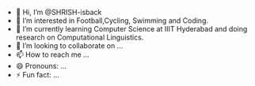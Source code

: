 - 👋 Hi, I’m @SHRISH-isback
- 👀 I’m interested in Football,Cycling, Swimming and Coding.
- 🌱 I’m currently learning Computer Science at IIIT Hyderabad and doing research on Computational Linguistics.
- 💞️ I’m looking to collaborate on ...
- 📫 How to reach me ...
- 😄 Pronouns: ...
- ⚡ Fun fact: ...

<!---
SHRISH-isback/SHRISH-isback is a ✨ special ✨ repository because its `README.md` (this file) appears on your GitHub profile.
You can click the Preview link to take a look at your changes.
--->
